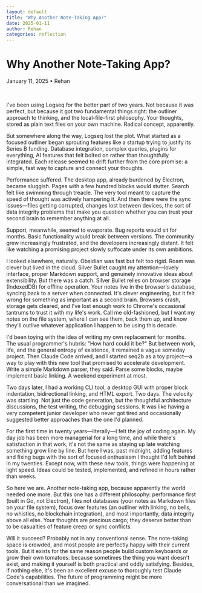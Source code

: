 ```yaml
---
layout: default
title: "Why Another Note-Taking App?"
date: 2025-01-11
author: Rehan
categories: reflection
---
```


<h1>Why Another Note-Taking App?</h1>

<div class="blog-post-meta">
  January 11, 2025 • Rehan
</div>

<div class="container" style="padding: 2rem 0;">

<p>I've been using Logseq for the better part of two years. Not because it was perfect, but because it got two fundamental things right: the outliner approach to thinking, and the local-file-first philosophy. Your thoughts, stored as plain text files on your own machine. Radical concept, apparently.</p>

<p>But somewhere along the way, Logseq lost the plot. What started as a focused outliner began sprouting features like a startup trying to justify its Series B funding. Database integration, complex queries, plugins for everything, AI features that felt bolted on rather than thoughtfully integrated. Each release seemed to drift further from the core promise: a simple, fast way to capture and connect your thoughts.</p>

<p>Performance suffered. The desktop app, already burdened by Electron, became sluggish. Pages with a few hundred blocks would stutter. Search felt like swimming through treacle. The very tool meant to capture the speed of thought was actively hampering it. And then there were the sync issues—files getting corrupted, changes lost between devices, the sort of data integrity problems that make you question whether you can trust your second brain to remember anything at all.</p>

<p>Support, meanwhile, seemed to evaporate. Bug reports would sit for months. Basic functionality would break between versions. The community grew increasingly frustrated, and the developers increasingly distant. It felt like watching a promising project slowly suffocate under its own ambitions.</p>

<p>I looked elsewhere, naturally. Obsidian was fast but felt too rigid. Roam was clever but lived in the cloud. Silver Bullet caught my attention—lovely interface, proper Markdown support, and genuinely innovative ideas about extensibility. But there was a catch. Silver Bullet relies on browser storage (IndexedDB) for offline operation. Your notes live in the browser's database, syncing back to a server when connected. It's clever engineering, but it felt wrong for something as important as a second brain. Browsers crash, storage gets cleared, and I've lost enough work to Chrome's occasional tantrums to trust it with my life's work. Call me old-fashioned, but I want my notes on the file system, where I can see them, back them up, and know they'll outlive whatever application I happen to be using this decade.</p>

<p>I'd been toying with the idea of writing my own replacement for months. The usual programmer's hubris: "How hard could it be?" But between work, life, and the general entropy of existence, it remained a vague someday project. Then Claude Code arrived, and I started seq2b as a toy project—a way to play with this new tool that promised to accelerate development. Write a simple Markdown parser, they said. Parse some blocks, maybe implement basic linking. A weekend experiment at most.</p>

<p>Two days later, I had a working CLI tool, a desktop GUI with proper block indentation, bidirectional linking, and HTML export. Two days. The velocity was startling. Not just the code generation, but the thoughtful architecture discussions, the test writing, the debugging sessions. It was like having a very competent junior developer who never got tired and occasionally suggested better approaches than the one I'd planned.</p>

<p>For the first time in twenty years—literally—I felt the joy of coding again. My day job has been more managerial for a long time, and while there's satisfaction in that work, it's not the same as staying up late watching something grow line by line. But here I was, past midnight, adding features and fixing bugs with the sort of focused enthusiasm I thought I'd left behind in my twenties. Except now, with these new tools, things were happening at light speed. Ideas could be tested, implemented, and refined in hours rather than weeks.</p>

<p>So here we are. Another note-taking app, because apparently the world needed one more. But this one has a different philosophy: performance first (built in Go, not Electron), files not databases (your notes as Markdown files on your file system), focus over features (an outliner with linking, no bells, no whistles, no blockchain integration), and most importantly, data integrity above all else. Your thoughts are precious cargo; they deserve better than to be casualties of feature creep or sync conflicts.</p>

<p>Will it succeed? Probably not in any conventional sense. The note-taking space is crowded, and most people are perfectly happy with their current tools. But it exists for the same reason people build custom keyboards or grow their own tomatoes: because sometimes the thing you want doesn't exist, and making it yourself is both practical and oddly satisfying. Besides, if nothing else, it's been an excellent excuse to thoroughly test Claude Code's capabilities. The future of programming might be more conversational than we imagined.</p>

</div>